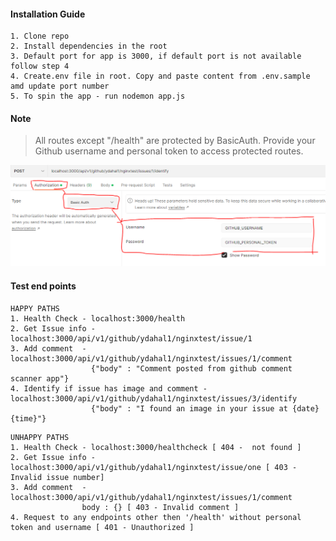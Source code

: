 #### Installation Guide

```
1. Clone repo
2. Install dependencies in the root
3. Default port for app is 3000, if default port is not available follow step 4
4. Create.env file in root. Copy and paste content from .env.sample amd update port number
5. To spin the app - run nodemon app.js
```

#### Note

> All routes except "/health" are protected by BasicAuth. Provide your Github username and personal token to access protected routes.

![basic auth post man](basicAuthPostman.PNG)

#### Test end points

```
HAPPY PATHS
1. Health Check - localhost:3000/health
2. Get Issue info - localhost:3000/api/v1/github/ydahal1/nginxtest/issue/1
3. Add comment  - localhost:3000/api/v1/github/ydahal1/nginxtest/issues/1/comment
                  {"body" : "Comment posted from github comment scanner app"}
4. Identify if issue has image and comment - localhost:3000/api/v1/github/ydahal1/nginxtest/issues/3/identify
                  {"body" : "I found an image in your issue at {date} {time}"}
```

```
UNHAPPY PATHS
1. Health Check - localhost:3000/healthcheck [ 404 -  not found ]
2. Get Issue info - localhost:3000/api/v1/github/ydahal1/nginxtest/issue/one [ 403 - Invalid issue number]
3. Add comment  - localhost:3000/api/v1/github/ydahal1/nginxtest/issues/1/comment
                body : {} [ 403 - Invalid comment ]
4. Request to any endpoints other then '/health' without personal token and username [ 401 - Unauthorized ]
```
